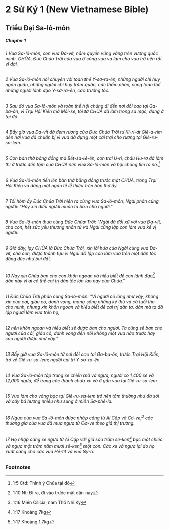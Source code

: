 
# 2 Sử Ký 1 (New Vietnamese Bible)
## Triều Đại Sa-lô-môn

##### Chapter 1
###### 1 Vua Sa-lô-môn, con vua Đa-vít, nắm quyền vững vàng trên vương quốc mình. CHÚA, Đức Chúa Trời của vua ở cùng vua và làm cho vua trở nên rất vĩ đại.  
###### 2 Vua Sa-lô-môn nói chuyện với toàn thể Y-sơ-ra-ên, những người chỉ huy ngàn quân, những người chỉ huy trăm quân, các thẩm phán, cùng toàn thể những người lãnh đạo Y-sơ-ra-ên, các trưởng tộc.  
###### 3 Sau đó vua Sa-lô-môn và toàn thể hội chúng đi đến nơi đồi cao tại Ga-ba-ôn, vì Trại Hội Kiến mà Môi-se, tôi tớ CHÚA đã làm trong sa mạc, đang ở tại đó.  
###### 4 Bấy giờ vua Đa-vít đã đem rương của Đức Chúa Trời từ Ki-ri-át Giê-a-rim đến nơi vua đã chuẩn bị vì vua đã dựng một cái trại cho rương tại Giê-ru-sa-lem.  
###### 5 Còn bàn thờ bằng đồng mà Bết-sa-lê-ên, con trai U-ri, cháu Hu-rơ đã làm thì ở trước đền tạm của CHÚA nên vua Sa-lô-môn và hội chúng tìm ra nó.[^a]  
###### 6 Vua Sa-lô-môn tiến lên bàn thờ bằng đồng trước mặt CHÚA, trong Trại Hội Kiến và dâng một ngàn tế lễ thiêu trên bàn thờ ấy.

###### 7 Tối hôm ấy Đức Chúa Trời hiện ra cùng vua Sa-lô-môn; Ngài phán cùng người: "Hãy xin điều ngươi muốn ta ban cho ngươi."  
###### 8 Vua Sa-lô-môn thưa cùng Đức Chúa Trời: "Ngài đã đối xử với vua Đa-vít, cha con, hết sức yêu thương nhân từ và Ngài cũng lập con làm vua kế vị người.  
###### 9 Giờ đây, lạy CHÚA là Đức Chúa Trời, xin lời hứa của Ngài cùng vua Đa-vít, cha con, được thành tựu vì Ngài đã lập con làm vua trên một dân tộc đông đúc như bụi đất.  
###### 10 Nay xin Chúa ban cho con khôn ngoan và hiểu biết để con lãnh đạo[^b] dân này vì ai có thể cai trị dân tộc lớn lao này của Chúa."  
###### 11 Đức Chúa Trời phán cùng Sa-lô-môn: "Vì ngươi có lòng như vậy, không xin của cải, giàu có, danh vọng, mạng sống những kẻ thù và cả tuổi thọ cho mình, nhưng xin khôn ngoan và hiểu biết để cai trị dân ta, dân mà ta đã lập ngươi làm vua trên họ,  
###### 12 nên khôn ngoan và hiểu biết sẽ được ban cho ngươi. Ta cũng sẽ ban cho ngươi của cải, giàu có, danh vọng đến nỗi không một vua nào trước hay sau ngươi được như vậy."

###### 13 Bấy giờ vua Sa-lô-môn từ nơi đồi cao tại Ga-ba-ôn, trước Trại Hội Kiến, trở về Giê-ru-sa-lem; người cai trị Y-sơ-ra-ên.  
###### 14 Vua Sa-lô-môn tập trung xe chiến mã và ngựa; người có 1,400 xe và 12,000 ngựa, để trong các thành chứa xe và ở gần vua tại Giê-ru-sa-lem.  
###### 15 Vua làm cho vàng bạc tại Giê-ru-sa-lem trở nên tầm thường như đá sỏi và cây bá hương nhiều như sung ở miền Sơ-phê-la.  
###### 16 Ngựa của vua Sa-lô-môn được nhập cảng từ Ai Cập và Cơ-ve;[^c] các thương gia của vua đã mua ngựa từ Cơ-ve theo giá thị trường.  
###### 17 Họ nhập cảng xe ngựa từ Ai Cập với giá sáu trăm sê-ken[^d] bạc một chiếc và ngựa một trăm năm mươi sê-ken[^e] một con. Các xe và ngựa lại do họ xuất cảng cho các vua Hê-tít và vua Sy-ri.

### Footnotes
[^a]: 1:5 Ctd: Thỉnh ý Chúa tại đó
[^b]: 1:10 Nt: Đi ra, đi vào trước mặt dân này
[^c]: 1:16 Miền Cilicia, nam Thổ Nhĩ Kỳ
[^d]: 1:17 Khoảng 7kg
[^e]: 1:17 Khoảng 1.7kg


